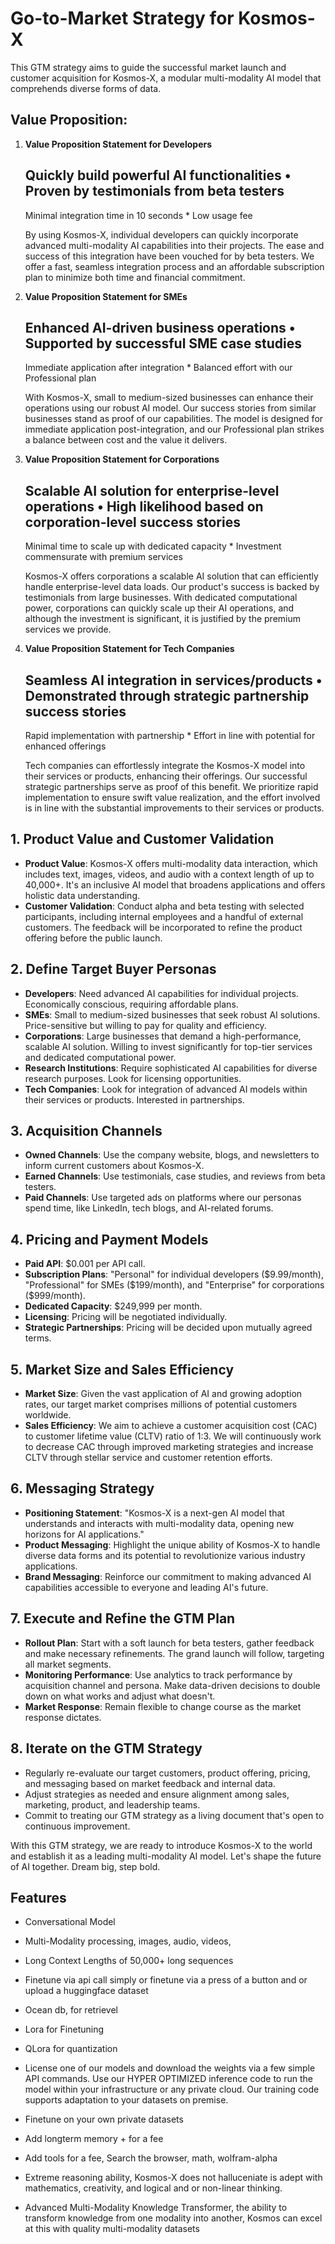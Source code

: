 # Go-to-Market Strategy for Kosmos-X

This GTM strategy aims to guide the successful market launch and customer acquisition for Kosmos-X, a modular multi-modality AI model that comprehends diverse forms of data.

## Value Proposition:

1. **Value Proposition Statement for Developers**
   
   Quickly build powerful AI functionalities • Proven by testimonials from beta testers
   -----------------------------------------------------------------------------
   Minimal integration time in 10 seconds *    Low usage fee

   By using Kosmos-X, individual developers can quickly incorporate advanced multi-modality AI capabilities into their projects. The ease and success of this integration have been vouched for by beta testers. We offer a fast, seamless integration process and an affordable subscription plan to minimize both time and financial commitment.

2. **Value Proposition Statement for SMEs**

   Enhanced AI-driven business operations • Supported by successful SME case studies
   -----------------------------------------------------------------------------------
   Immediate application after integration *    Balanced effort with our Professional plan

   With Kosmos-X, small to medium-sized businesses can enhance their operations using our robust AI model. Our success stories from similar businesses stand as proof of our capabilities. The model is designed for immediate application post-integration, and our Professional plan strikes a balance between cost and the value it delivers.

3. **Value Proposition Statement for Corporations**

   Scalable AI solution for enterprise-level operations • High likelihood based on corporation-level success stories
   -----------------------------------------------------------------------------------------------------------------
   Minimal time to scale up with dedicated capacity *    Investment commensurate with premium services

   Kosmos-X offers corporations a scalable AI solution that can efficiently handle enterprise-level data loads. Our product's success is backed by testimonials from large businesses. With dedicated computational power, corporations can quickly scale up their AI operations, and although the investment is significant, it is justified by the premium services we provide.

4. **Value Proposition Statement for Tech Companies**

   Seamless AI integration in services/products • Demonstrated through strategic partnership success stories
   ---------------------------------------------------------------------------------------------------------
   Rapid implementation with partnership *    Effort in line with potential for enhanced offerings

   Tech companies can effortlessly integrate the Kosmos-X model into their services or products, enhancing their offerings. Our successful strategic partnerships serve as proof of this benefit. We prioritize rapid implementation to ensure swift value realization, and the effort involved is in line with the substantial improvements to their services or products.


## 1. Product Value and Customer Validation
   - **Product Value**: Kosmos-X offers multi-modality data interaction, which includes text, images, videos, and audio with a context length of up to 40,000+. It's an inclusive AI model that broadens applications and offers holistic data understanding.
   - **Customer Validation**: Conduct alpha and beta testing with selected participants, including internal employees and a handful of external customers. The feedback will be incorporated to refine the product offering before the public launch.

## 2. Define Target Buyer Personas
   - **Developers**: Need advanced AI capabilities for individual projects. Economically conscious, requiring affordable plans.
   - **SMEs**: Small to medium-sized businesses that seek robust AI solutions. Price-sensitive but willing to pay for quality and efficiency.
   - **Corporations**: Large businesses that demand a high-performance, scalable AI solution. Willing to invest significantly for top-tier services and dedicated computational power.
   - **Research Institutions**: Require sophisticated AI capabilities for diverse research purposes. Look for licensing opportunities.
   - **Tech Companies**: Look for integration of advanced AI models within their services or products. Interested in partnerships.

## 3. Acquisition Channels
   - **Owned Channels**: Use the company website, blogs, and newsletters to inform current customers about Kosmos-X.
   - **Earned Channels**: Use testimonials, case studies, and reviews from beta testers.
   - **Paid Channels**: Use targeted ads on platforms where our personas spend time, like LinkedIn, tech blogs, and AI-related forums.

## 4. Pricing and Payment Models
   - **Paid API**: $0.001 per API call. 
   - **Subscription Plans**: "Personal" for individual developers ($9.99/month), "Professional" for SMEs ($199/month), and "Enterprise" for corporations ($999/month).
   - **Dedicated Capacity**: $249,999 per month.
   - **Licensing**: Pricing will be negotiated individually.
   - **Strategic Partnerships**: Pricing will be decided upon mutually agreed terms.

## 5. Market Size and Sales Efficiency
   - **Market Size**: Given the vast application of AI and growing adoption rates, our target market comprises millions of potential customers worldwide.
   - **Sales Efficiency**: We aim to achieve a customer acquisition cost (CAC) to customer lifetime value (CLTV) ratio of 1:3. We will continuously work to decrease CAC through improved marketing strategies and increase CLTV through stellar service and customer retention efforts.

## 6. Messaging Strategy
   - **Positioning Statement**: "Kosmos-X is a next-gen AI model that understands and interacts with multi-modality data, opening new horizons for AI applications."
   - **Product Messaging**: Highlight the unique ability of Kosmos-X to handle diverse data forms and its potential to revolutionize various industry applications.
   - **Brand Messaging**: Reinforce our commitment to making advanced AI capabilities accessible to everyone and leading AI's future.

## 7. Execute and Refine the GTM Plan
   - **Rollout Plan**: Start with a soft launch for beta testers, gather feedback and make necessary refinements. The grand launch will follow, targeting all market segments.
   - **Monitoring Performance**: Use analytics to track performance by acquisition channel and persona. Make data-driven decisions to double down on what works and adjust what doesn't.
   - **Market Response**: Remain flexible to change course as the market response dictates.

## 8. Iterate on the GTM Strategy 
   - Regularly re-evaluate our target customers, product offering, pricing, and messaging based on market feedback and internal data.
   - Adjust strategies as needed and ensure alignment among sales, marketing, product, and leadership teams.
   - Commit to treating our GTM strategy as a living document that's open to continuous improvement.

With this GTM strategy, we are ready to introduce Kosmos-X to the world and establish it as a leading multi-modality AI model. Let's shape the future of AI together. Dream big, step bold.

## Features
* Conversational Model
* Multi-Modality processing, images, audio, videos, 
* Long Context Lengths of 50,000+ long sequences

* Finetune via api call simply or finetune via a press of a button and or upload a huggingface dataset
* Ocean db, for retrievel
* Lora for Finetuning
 
* QLora for quantization
* License one of our models and download the weights via a few simple API commands. Use our HYPER OPTIMIZED inference code to run the model within your infrastructure or any private cloud. Our training code supports adaptation to your datasets on premise.

* Finetune on your own private datasets
* Add longterm memory + for a fee
* Add tools for a fee, Search the browser, math, wolfram-alpha

* Extreme reasoning ability, Kosmos-X does not halluceniate is adept with mathematics, creativity, and logical and or non-linear thinking.
* Advanced Multi-Modality Knowledge Transformer, the ability to transform knowledge from one modality into another, Kosmos can excel at this with quality multi-modality datasets
